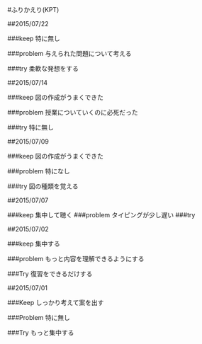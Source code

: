 #ふりかえり(KPT)

##2015/07/22

###keep
特に無し

###problem
与えられた問題について考える

###try
柔軟な発想をする


##2015/07/14

###keep
図の作成がうまくできた

###problem
授業についていくのに必死だった

###try
特に無し


##2015/07/09

###keep
図の作成がうまくできた

###problem
特になし

###try
図の種類を覚える


##2015/07/07

###keep
集中して聴く
###problem
タイピングが少し遅い
###try


##2015/07/02

###keep
集中する

###problem
もっと内容を理解できるようにする

###Try
復習をできるだけする


##2015/07/01

###Keep
しっかり考えて案を出す

###Problem
特に無し

###Try
もっと集中する

